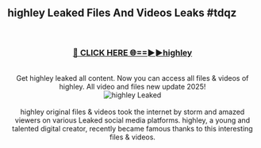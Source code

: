 ## highley Leaked Files And Videos Leaks #tdqz
<br>
<div align="center">
<h3><a href="https://watchclip.my.id/highley" rel="nofollow">🔴 CLICK HERE 🌐==►►highley</a></h3>
<br>
Get highley leaked all content. Now you can access all files & videos of highley. All video and files new update 2025!
<br>
<a href="https://watchclip.my.id/highley" rel="nofollow" data-target="animated-image.originalLink"><img src="https://i.ibb.co.com/WyWwxjT/player-gif2.gif" alt="highley Leaked" style="max-width: 100%; display: inline-block;" data-target="animated-image.originalImage"></a>
<br><br>
highley original files & videos took the internet by storm and amazed viewers on various Leaked social media platforms. highley, a young and talented digital creator, recently became famous thanks to this interesting files & videos.
</div>
<br>